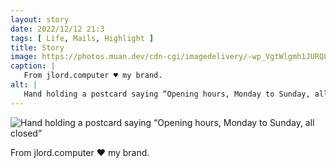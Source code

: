 ```yaml
---
layout: story
date: 2022/12/12 21:3
tags: [ Life, Mails, Highlight ]
title: Story
image: https://photos.muan.dev/cdn-cgi/imagedelivery/-wp_VgtWlgmh1JURQ8t1mg/2bdafbc8-88ea-4dcb-49e4-5608f74b6800/public
caption: |
   From jlord.computer ♥︎ my brand.
alt: |
   Hand holding a postcard saying “Opening hours, Monday to Sunday, all closed”
---
```


![Hand holding a postcard saying “Opening hours, Monday to Sunday, all closed”](https://photos.muan.dev/cdn-cgi/imagedelivery/-wp_VgtWlgmh1JURQ8t1mg/2bdafbc8-88ea-4dcb-49e4-5608f74b6800/public)

From jlord.computer ♥︎ my brand.

